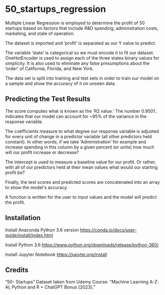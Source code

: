 # 50_startups_regression

Multiple Linear Regression is employed to determine the profit of 50 startups based on factors that include R&D spending, administration costs, marketing, and state of operation.

The dataset is imported and ‘profit’ is separated as our Y value to predict. 

The variable ‘state’ is categorical so we must encode it to fit our dataset. OneHotEncoder is used to assign each of the three states binary values for simplicity. It is also used to eliminate any false presumptions about the ‘order’ of California, Florida, and New York.

The data set is split into training and test sets in order to train our model on a sample and show the accuracy of it on unseen data.

## Predicting the Test Results

The score computes what is known as the ‘R2 value.’ The number 0.9501.. indicates that our model can account for ~95% of the variance in the response variable. 

The coefficients measure to what degree our response variable is adjusted for every unit of change in a predictor variable (all other predictors held constant). In other words, if we take ‘Administration’ for example and increase spending in this column by a given percent (or units) how much will our profit increase or decrease?

The intercept is used to measure a baseline value for our profit. Or rather, with all of our predictors held at their mean values what would our starting profit be?

Finally, the test scores and predicted scores are concatenated into an array to show the model's accuracy.

 A function is written for the user to input values and the model will predict the profit.


## Installation 

Install Anaconda Python 3.6 version
https://conda.io/docs/user-guide/install/index.html

Install Python 3.6
https://www.python.org/downloads/release/python-360/

Install Jupyter Notebook
https://jupyter.org/install

## Credits

“50- Startups” Dataset taken from Udemy Course: "Machine Learning A-Z: AI, Python and R + ChatGPT Bonus [2023].” 

